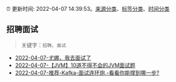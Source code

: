 :alarm_clock: 更新时间: 2022-04-07 14:39:53。[来源分类](../README.md)、[标签分类](../TAGS.md)、[时间分类](../TIMELINE.md)

## 招聘面试


> 关键字：`招聘`、`面试`



- [2022-04-07-尤娜，我去面试了](https://toutiao.io/k/hvukye7) 
- [2022-04-07-【JVM】10道不得不会的JVM面试题](https://toutiao.io/k/t1vquz4) 
- [2022-04-07-推荐-Kafka-面试连环炮,-看看你能撑到哪一步?](https://toutiao.io/k/z30ehzv) 